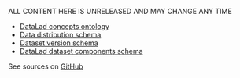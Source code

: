 ALL CONTENT HERE IS UNRELEASED AND MAY CHANGE ANY TIME

- [DataLad concepts ontology](ontology/)
- [Data distribution schema](schemas/data-distribution/)
- [Dataset version schema](schemas/dataset-version/)
- [DataLad dataset components schema](schemas/datalad-dataset-components/)


See sources on [GitHub](https://github.com/psychoinformatics-de/datalad-concepts)
